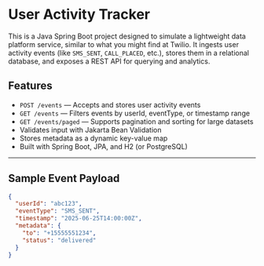 # User Activity Tracker

This is a Java Spring Boot project designed to simulate a lightweight data platform service, similar to what you might find at Twilio. It ingests user activity events (like `SMS_SENT`, `CALL_PLACED`, etc.), stores them in a relational database, and exposes a REST API for querying and analytics.

## Features

- `POST /events` — Accepts and stores user activity events
- `GET /events` — Filters events by userId, eventType, or timestamp range
- `GET /events/paged` — Supports pagination and sorting for large datasets
- Validates input with Jakarta Bean Validation
- Stores metadata as a dynamic key-value map
- Built with Spring Boot, JPA, and H2 (or PostgreSQL)

---

## Sample Event Payload

```json
{
  "userId": "abc123",
  "eventType": "SMS_SENT",
  "timestamp": "2025-06-25T14:00:00Z",
  "metadata": {
    "to": "+15555551234",
    "status": "delivered"
  }
}
